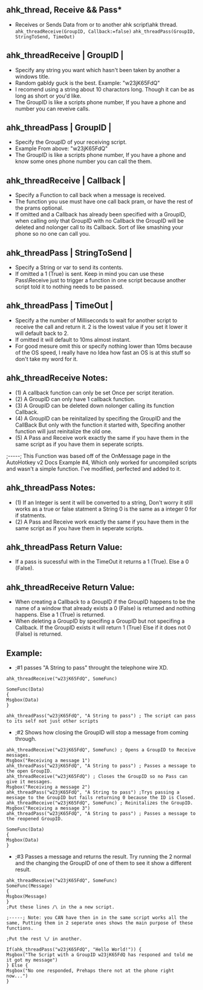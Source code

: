 ahk_thread, Receive && Pass*
-
- Receives or Sends Data from or to another ahk script\ahk thread.
	`ahk_threadReceive(GroupID, Callback:=false)`
	`ahk_threadPass(GroupID, StringToSend, TimeOut)`
  

ahk_threadReceive  | GroupID |
-
- Specify any string you want which hasn't been taken by another a windows title.
- Random gabldy guck is the best. Example: "w23jK65FdQ"
- I recomend using a string about 10 charactors long. Though it can be as long as short or you'd like.
- The GroupID is like a scripts phone number, If you have a phone and number you can reveive calls.


ahk_threadPass  | GroupID |
-
- Specify the GroupID of your receiving script.
- Example From above: "w23jK65FdQ"
- The GroupID is like a scripts phone number, If you have a phone and know some ones phone number you can call the them.


ahk_threadReceive  | Callback |
-
- Specify a Function to call back when a message is received.
- The function you use must have one call back pram, or have the rest of the prams optional.
- If omitted and a Callback has already been specified with a GroupID, when calling only that GroupID with no Callback the GroupID will be deleted and nolonger call to its Callback. Sort of like smashing your phone so no one can call you.


ahk_threadPass  | StringToSend |
-
- Specify a String or var to send its contents.
- If omitted a 1 (True) is sent. Keep in mind you can use these Pass\Receive just to trigger a function in one script because another script told it to nothing needs to be passed.


ahk_threadPass  | TimeOut |
-
- Specify a the number of Milliseconds to wait for another script to receive the call and return it. 2 is the lowest value if you set it lower it will default back to 2.
- If omitted it will default to 10ms almost instant.
- For good mesure omit this or specify nothing lower than 10ms because of the OS speed, I really have no Idea how fast an OS is at this stuff so don't take my word for it.


ahk_threadReceive	Notes:
- 
- (1) A callback function can only be set Once per script iteration.
- (2) A GroupID can only have 1 callback function.
- (3) A GroupID can be deleted down nolonger calling its function Callback.
- (4) A GroupID can be reinitalized by specifing the GroupID and the CallBack But only with the function it started with, Specifing another function will just reinitalize the old one.
- (5) A Pass and Receive work exactly the same if you have them in the same script as if you have them in seperate scripts.

;-----; This Function was based off of the OnMessage page in the AutoHotkey v2 Docs Example #4, Which only worked for uncompiled scripts and wasn't a simple function. I've modified, perfected and added to it.

ahk_threadPass	Notes:
-
- (1) If an Integer is sent it will be converted to a string, Don't worry it still works as a true or false statment a String 0 is the same as a integer 0 for if statments.
- (2) A Pass and Receive work exactly the same if you have them in the same script as if you have them in seperate scripts.


ahk_threadPass	Return Value:
-
- If a pass is sucessful with in the TimeOut it returns a 1 (True). Else a 0 (False).


ahk_threadReceive	Return Value:
-
- When creating a Callback to a GroupID if the GroupID happens to be the name of a window that already exists a 0 (False) is returned and nothing happens. Else a 1 (True) is returned.
- When deleting a GroupID by specifing a GroupID but not specifing a Callback. If the GroupID exists it will return 1 (True) Else if it does not 0 (False) is returned.



Example:
-
- ;#1 passes "A String to pass" throught the telephone wire XD.

```
ahk_threadReceive("w23jK65FdQ", SomeFunc)

SomeFunc(Data)
{
Msgbox(Data)
}

ahk_threadPass("w23jK65FdQ", "A String to pass") ; The script can pass to its self not just other scripts
```


- ;#2 Shows how closing the GroupID will stop a message from coming through.

```
ahk_threadReceive("w23jK65FdQ", SomeFunc) ; Opens a GroupID to Receive messages.
Msgbox("Receiving a message 1")
ahk_threadPass("w23jK65FdQ", "A String to pass") ; Passes a message to the open GroupID.
ahk_threadReceive("w23jK65FdQ") ; Closes the GroupID so no Pass can give it messages.
Msgbox("Receiving a message 2") 
ahk_threadPass("w23jK65FdQ", "A String to pass") ;Trys passing a message to the GroupID but fails returning 0 because the ID is Closed.
ahk_threadReceive("w23jK65FdQ", SomeFunc) ; Reinitalizes the GroupID.
Msgbox("Receiving a message 3")
ahk_threadPass("w23jK65FdQ", "A String to pass") ; Passes a message to the reopened GroupID.

SomeFunc(Data)
{
Msgbox(Data)
}
```


- ;#3 Passes a message and returns the result. Try running the 2 normal and the changing the GroupID of one of them to see it show a different result.

```
ahk_threadReceive("w23jK65FdQ", SomeFunc)
SomeFunc(Message)
{
Msgbox(Message)
}
;Put these lines /\ in the a new script.

;-----; Note: you CAN have then in in the same script works all the same, Putting them in 2 seperate ones shows the main purpose of these functions.

;Put the rest \/ in another.

If(ahk_threadPass("w23jK65FdQ", "Hello World!")) {
Msgbox("The Script with a GroupID w23jK65FdQ has responed and told me it got my message")
} Else {
Msgbox("No one responded, Prehaps there not at the phone right now...")
}
```

